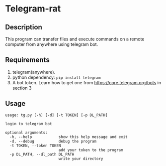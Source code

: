# Telegram-rat

## Description
This program can transfer files and execute commands on a remote computer from anywhere using telegram bot.

## Requirements
1. telegram(anywhere).
2. python
	dependency: `pip install telegram`
3. A bot token. Learn how to get one from https://core.telegram.org/bots in section 3

## Usage
```
usage: tg.py [-h] [-d] [-t TOKEN] [-p DL_PATH]

login to telegram bot

optional arguments:
  -h, --help            show this help message and exit
  -d, --debug           debug the program
  -t TOKEN, --token TOKEN
                        add your token to the program
  -p DL_PATH, --dl_path DL_PATH
                        write your directory
```